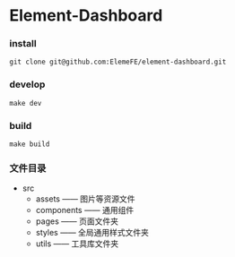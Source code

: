# Element-Dashboard

### install
```
git clone git@github.com:ElemeFE/element-dashboard.git
```

### develop
```
make dev
```

### build
```
make build
```

### 文件目录

+ src
  - assets —— 图片等资源文件
  - components —— 通用组件
  - pages —— 页面文件夹
  - styles —— 全局通用样式文件夹
  - utils —— 工具库文件夹

